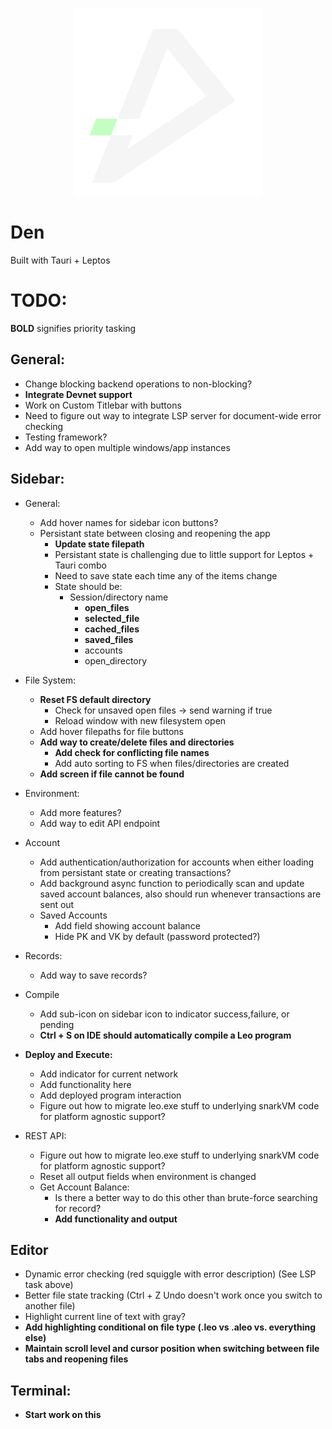 <p align="center"> 
    <img alt="den" width="300" src="./src-tauri/icons/den.png">
</p>

# Den

Built with Tauri + Leptos

# TODO:

**BOLD** signifies priority tasking

## General:
- Change blocking backend operations to non-blocking?
- **Integrate Devnet support**
- Work on Custom Titlebar with buttons
- Need to figure out way to integrate LSP server for document-wide error checking
- Testing framework?
- Add way to open multiple windows/app instances

## Sidebar:
- General:
    - Add hover names for sidebar icon buttons?
    - Persistant state between closing and reopening the app
        - **Update state filepath**
        - Persistant state is challenging due to little support for Leptos + Tauri combo
        - Need to save state each time any of the items change
        - State should be:
            - Session/directory name
                - **open_files**
                - **selected_file**
                - **cached_files**
                - **saved_files**
                - accounts
                - open_directory
- File System:
    - **Reset FS default directory**
        - Check for unsaved open files -> send warning if true
        - Reload window with new filesystem open
    - Add hover filepaths for file buttons
    - **Add way to create/delete files and directories**
        - **Add check for conflicting file names**
        - Add auto sorting to FS when files/directories are created
    - **Add screen if file cannot be found**

- Environment:
    - Add more features?
    - Add way to edit API endpoint
- Account
    - Add authentication/authorization for accounts when either loading from persistant state or creating transactions?
    - Add background async function to periodically scan and update saved account balances, also should run whenever transactions are sent out
    - Saved Accounts
        - Add field showing account balance
        - Hide PK and VK by default (password protected?)
- Records:
    - Add way to save records?
- Compile
    - Add sub-icon on sidebar icon to indicator success,failure, or pending
    - **Ctrl + S on IDE should automatically compile a Leo program**
- **Deploy and Execute:**
    - Add indicator for current network
    - Add functionality here
    - Add deployed program interaction
    - Figure out how to migrate leo.exe stuff to underlying snarkVM code for platform agnostic support?
- REST API:
    - Figure out how to migrate leo.exe stuff to underlying snarkVM code for platform agnostic support?
    - Reset all output fields when environment is changed
    - Get Account Balance:
        - Is there a better way to do this other than brute-force searching for record?
        - **Add functionality and output**

## Editor
- Dynamic error checking (red squiggle with error description) (See LSP task above)
- Better file state tracking (Ctrl + Z Undo doesn't work once you switch to another file)
- Highlight current line of text with gray?
- **Add highlighting conditional on file type (.leo vs .aleo vs. everything else)**
- **Maintain scroll level and cursor position when switching between file tabs and reopening files**

## Terminal:
- **Start work on this**




